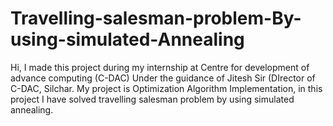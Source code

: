 # Travelling-salesman-problem-By-using-simulated-Annealing
Hi, I made this project during my internship at Centre for development of advance computing (C-DAC) Under the guidance of Jitesh Sir (DIrector of C-DAC, Silchar. My project is Optimization Algorithm Implementation, in this project I have solved travelling salesman problem by using simulated annealing.
